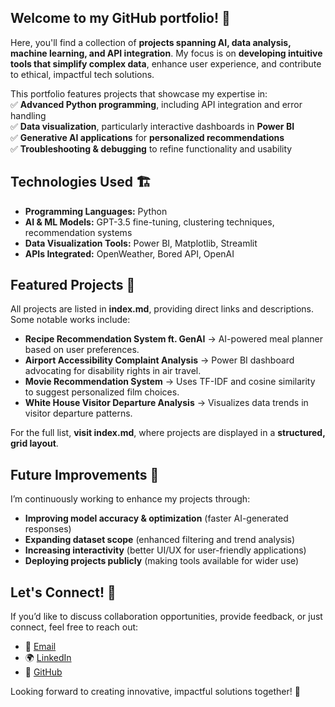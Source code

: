 ## Welcome to my GitHub portfolio! 🌟
Here, you'll find a collection of **projects spanning AI, data analysis, machine learning, and API integration**. My focus is on **developing intuitive tools that simplify complex data**, enhance user experience, and contribute to ethical, impactful tech solutions.  

This portfolio features projects that showcase my expertise in:  
✅ **Advanced Python programming**, including API integration and error handling  
✅ **Data visualization**, particularly interactive dashboards in **Power BI**  
✅ **Generative AI applications** for **personalized recommendations**  
✅ **Troubleshooting & debugging** to refine functionality and usability  

## Technologies Used  🏗 
- **Programming Languages:** Python  
- **AI & ML Models:** GPT-3.5 fine-tuning, clustering techniques, recommendation systems  
- **Data Visualization Tools:** Power BI, Matplotlib, Streamlit  
- **APIs Integrated:** OpenWeather, Bored API, OpenAI  

## Featured Projects 🚀
All projects are listed in **index.md**, providing direct links and descriptions. Some notable works include:  
- **Recipe Recommendation System ft. GenAI** → AI-powered meal planner based on user preferences.  
- **Airport Accessibility Complaint Analysis** → Power BI dashboard advocating for disability rights in air travel.  
- **Movie Recommendation System** → Uses TF-IDF and cosine similarity to suggest personalized film choices.  
- **White House Visitor Departure Analysis** → Visualizes data trends in visitor departure patterns.  

For the full list, **visit index.md**, where projects are displayed in a **structured, grid layout**.  

## Future Improvements 🎯
I’m continuously working to enhance my projects through:  
- **Improving model accuracy & optimization** (faster AI-generated responses)  
- **Expanding dataset scope** (enhanced filtering and trend analysis)  
- **Increasing interactivity** (better UI/UX for user-friendly applications)  
- **Deploying projects publicly** (making tools available for wider use)  

## Let's Connect! 🤝
If you’d like to discuss collaboration opportunities, provide feedback, or just connect, feel free to reach out:   
- 📧 <a href="mailto:anhnguyen824@gmail.com">Email</a>
- 🌍 <a href="https://linkedin.com/in/anhnguyen824">LinkedIn</a>
- 🐙 <a href="https://github.com/anh-h-nguyen">GitHub</a>

Looking forward to creating innovative, impactful solutions together! 🚀  
